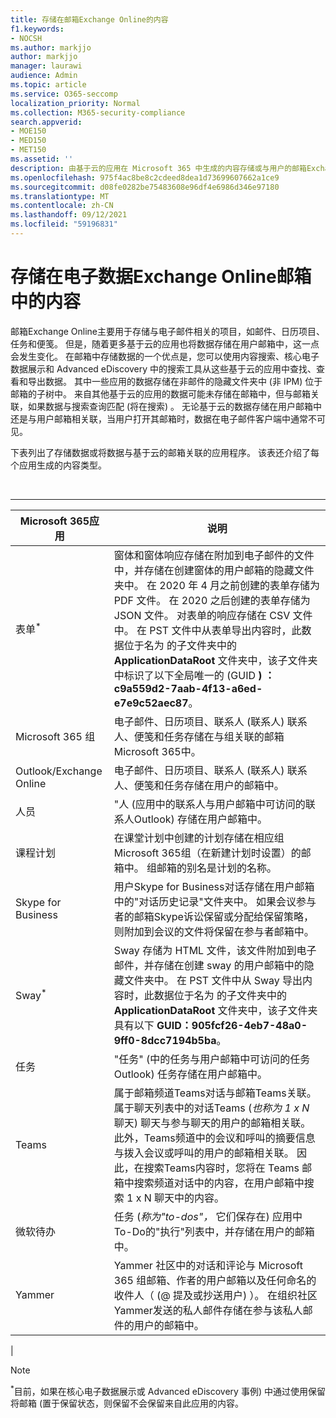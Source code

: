 ```yaml
---
title: 存储在邮箱Exchange Online的内容
f1.keywords:
- NOCSH
ms.author: markjjo
author: markjjo
manager: laurawi
audience: Admin
ms.topic: article
ms.service: O365-seccomp
localization_priority: Normal
ms.collection: M365-security-compliance
search.appverid:
- MOE150
- MED150
- MET150
ms.assetid: ''
description: 由基于云的应用在 Microsoft 365 中生成的内容存储或与用户的邮箱Exchange Online关联。 可以使用 Microsoft 电子数据展示工具搜索此内容。
ms.openlocfilehash: 975f4ac8be8c2cdeed8dea1d73699607662a1ce9
ms.sourcegitcommit: d08fe0282be75483608e96df4e6986d346e97180
ms.translationtype: MT
ms.contentlocale: zh-CN
ms.lasthandoff: 09/12/2021
ms.locfileid: "59196831"
---
```

# <a name="content-stored-in-exchange-online-mailboxes-for-ediscovery"></a>存储在电子数据Exchange Online邮箱中的内容

邮箱Exchange Online主要用于存储与电子邮件相关的项目，如邮件、日历项目、任务和便笺。 但是，随着更多基于云的应用也将数据存储在用户邮箱中，这一点会发生变化。 在邮箱中存储数据的一个优点是，您可以使用内容搜索、核心电子数据展示和 Advanced eDiscovery 中的搜索工具从这些基于云的应用中查找、查看和导出数据。 其中一些应用的数据存储在非邮件的隐藏文件夹中 (非 IPM) 位于邮箱的子树中。 来自其他基于云的应用的数据可能未存储在邮箱中，但与邮箱关联，如果数据与搜索查询匹配 (将在搜索) 。 无论基于云的数据存储在用户邮箱中还是与用户邮箱相关联，当用户打开其邮箱时，数据在电子邮件客户端中通常不可见。

下表列出了存储数据或将数据与基于云的邮箱关联的应用程序。 该表还介绍了每个应用生成的内容类型。

<br>

****

|Microsoft 365应用|说明|
|---|---|
|表单<sup>*</sup>|窗体和窗体响应存储在附加到电子邮件的文件中，并存储在创建窗体的用户邮箱的隐藏文件夹中。 在 2020 年 4 月之前创建的表单存储为 PDF 文件。 在 2020 之后创建的表单存储为 JSON 文件。 对表单的响应存储在 CSV 文件中。 在 PST 文件中从表单导出内容时，此数据位于名为 的子文件夹中的 **ApplicationDataRoot** 文件夹中，该子文件夹中标识了以下全局唯一的 (GUID **) ：c9a559d2-7aab-4f13-a6ed-e7e9c52aec87**。|
|Microsoft 365 组|电子邮件、日历项目、联系人 (联系人) 联系人、便笺和任务存储在与组关联的邮箱Microsoft 365中。|
|Outlook/Exchange Online|电子邮件、日历项目、联系人 (联系人) 联系人、便笺和任务存储在用户的邮箱中。|
|人员|"人 (应用中的联系人与用户邮箱中可访问的联系人Outlook) 存储在用户邮箱中。|
|课程计划|在课堂计划中创建的计划存储在相应组Microsoft 365组（在新建计划时设置）的邮箱中。 组邮箱的别名是计划的名称。|
|Skype for Business|用户Skype for Business对话存储在用户邮箱中的"对话历史记录"文件夹中。 如果会议参与者的邮箱Skype诉讼保留或分配给保留策略，则附加到会议的文件将保留在参与者邮箱中。|
|Sway<sup>*</sup>|Sway 存储为 HTML 文件，该文件附加到电子邮件，并存储在创建 sway 的用户邮箱中的隐藏文件夹中。 在 PST 文件中从 Sway 导出内容时，此数据位于名为 的子文件夹中的 **ApplicationDataRoot** 文件夹中，该子文件夹具有以下 **GUID：905fcf26-4eb7-48a0-9ff0-8dcc7194b5ba**。|
|任务|"任务" (中的任务与用户邮箱中可访问的任务Outlook) 任务存储在用户邮箱中。|
|Teams|属于邮箱频道Teams对话与邮箱Teams关联。 属于聊天列表中的对话Teams (*也称为 1 x N* 聊天) 聊天与参与聊天的用户的邮箱相关联。 此外，Teams频道中的会议和呼叫的摘要信息与拨入会议或呼叫的用户的邮箱相关联。 因此，在搜索Teams内容时，您将在 Teams 邮箱中搜索频道对话中的内容，在用户邮箱中搜索 1 x N 聊天中的内容。|
|微软待办|任务 (*称为"to-dos"，* 它们保存在) 应用中To-Do的"执行"列表中，并存储在用户的邮箱中。|
|Yammer|Yammer 社区中的对话和评论与 Microsoft 365 组邮箱、作者的用户邮箱以及任何命名的收件人（ (@ 提及或抄送用户) ）。 在组织社区Yammer发送的私人邮件存储在参与该私人邮件的用户的邮箱中。|
|

> [!NOTE]
> <sup>*</sup>目前，如果在核心电子数据展示或 Advanced eDiscovery 事例) 中通过使用保留将邮箱 (置于保留状态，则保留不会保留来自此应用的内容。
